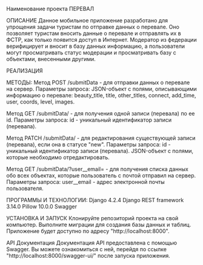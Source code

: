 Наименование проекта ПЕРЕВАЛ


ОПИСАНИЕ Данное мобильное приложение разработано для упрощения задачи туристам по отправке данных о перевале. Оно позволяет туристам вносить данные о перевале и отправлять их в ФСТР, как только появится доступ в Интернет. Модератор из федерации верифицирует и вносит в базу данных информацию, а пользователи могут просматривать статус модерации и просматривать базу с объектами, внесенными другими.


РЕАЛИЗАЦИЯ


МЕТОДЫ:
Метод POST /submitData - для отправки данных о перевале на сервер. Параметры запроса: JSON-объект с полями, описывающими информацию о перевале: beauty_title, title, other_titles, connect, add_time, user, coords, level, images.

Метод GET /submitData/ - для получения одной записи (перевала) по ее id. Параметры запроса: id - уникальный идентификатор записи (перевала).

Метод PATCH /submitData/ - для редактирования существующей записи (перевала), если она в статусе "new". Параметры запроса: id - уникальный идентификатор записи (перевала). JSON-объект с полями, которые необходимо отредактировать.

Метод GET /submitData/?user__email= - для получения списка данных обо всех объектах, которые пользователь с почтой отправил на сервер. Параметры запроса: user__email - адрес электронной почты пользователя.



ПРОГРАММЫ И ТЕХНОЛОГИИ:
Django 4.2.4
Django REST framework 3.14.0
Pillow 10.0.0
Swagger



УСТАНОВКА И ЗАПУСК
Клонируйте репозиторий проекта на свой компьютер.
Выполните миграции для создания базы данных и таблиц.
Приложение будет доступно по адресу "http://localhost:8000".



API Документация
Документация API предоставлена с помощью Swagger. Вы можете ознакомиться с ней, перейдя по ссылке "http://localhost:8000/swagger-ui/" после запуска приложения.

